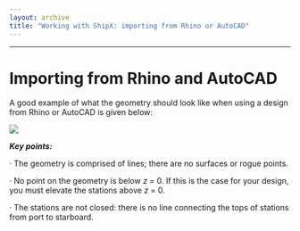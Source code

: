 ```yaml
---
layout: archive
title: "Working with ShipX: importing from Rhino or AutoCAD"
---
```

---
# Importing from Rhino and AutoCAD

A good example of what the geometry should look like when using a design from Rhino or AutoCAD is given below:

![](https://momchil-terziev.github.io/files/clip_image045.png)

**_Key points:_**

· The geometry is comprised of lines; there are no surfaces or rogue points.

· No point on the geometry is below _z_ = 0. If this is the case for your design, you must elevate the stations above _z_ = 0.

· The stations are not closed: there is no line connecting the tops of stations from port to starboard.

